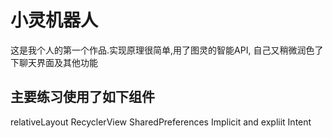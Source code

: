 # 小灵机器人
这是我个人的第一个作品.实现原理很简单,用了图灵的智能API, 自己又稍微润色了下聊天界面及其他功能

## 主要练习使用了如下组件
relativeLayout
RecyclerView
SharedPreferences
Implicit and expliit Intent
